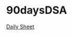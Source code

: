 # 90daysDSA 
[Daily Sheet](https://www.notion.so/nikhiltembhe/005120719b44465fa78a3932b40f7d9c?v=6a481960a5164a7e9c4cc3417c3d4e32)
